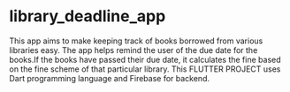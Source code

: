 # library_deadline_app
This app aims to make keeping track of books borrowed from various libraries easy. The app helps remind the user of the due date for the books.If the books have passed their due date, it calculates the fine based on the fine scheme of that particular library. This FLUTTER PROJECT uses Dart programming language and Firebase for backend. 

